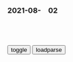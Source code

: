### 2021-08-　02

```note
```

<table id="tbc" style="white-space:pre-wrap">
</table>
<button onclick="toggleb()">toggle</button>
<button onclick="loadparse()">loadparse</button>
<br>
<!-- 🌸<br>🍅-　-🍑<hr>🍀 --> <textarea rows="30" cols="100" style="display: none" id="tar">

柏林战役中德军上将“施坦因纳”为什么迟迟没有进攻？
https://www.163.com/dy/article/EG4I6L860522GATA.html

包括2位陆军元帅和16名将军在内的大批同谋者都未能幸免。施坦因纳和其他一些d卫军将军也曾被密谋集团人员邀请参加除掉元首的行动。尽管他也明白元首已经变得近乎无可救药，但却对此行动不置可否。

1951年，施坦因纳协助保罗·豪塞尔、赫尔贝特·吉勒等人一起建立了d卫军老兵互助会之后“d卫军老兵互助会”逐渐发展壮大，并成功说服西德政府向前d卫军g兵补发从1945年起的军人养老金。“d卫军老兵互助会”还拥有一个财力雄厚的基金，用来寻找战争中失踪的d卫军b兵，以及援助他们的家属。

战后，施坦因纳还相继撰写了《武装党卫军中的志愿者》与《遭唾弃的军队》两本书，在书中详细地回顾了他所指挥和参加的几乎所有战役。在书中他还把武装党卫军描述成为普通的作战人员，而非纳粹种族屠杀的工具，竭力为自己曾经倾注了心血的部队正名。他也始终认为他所指挥的部队是在进行“反对布尔什维克的神圣战争”。

秘密外交盛行，收买与被收买 的e罗斯外交
https://baijiahao.baidu.com/s?id=1615077083882998803&wfr=spider&for=pc

美用一万美元收买俄外j官
https://www.sohu.com/a/124681364_115421

有钱能使鬼推磨 美“金元外交”收买a富汗军阀
http://mil.news.sina.com.cn/2002-02-08/54235.html

同样是对外搞金元z策，为什么美帝能轻易收买各g人心、扶植代理人，而zg不行？
https://www.zhihu.com/question/26902957/answer/34529044

1. zg的不仅有金元外交。

zg在这方面的收益率比美g不知道高到哪里去了。
1.zg的不仅有金元外交。
zg对非洲诸多gj都是这个策略，军阀什么的光有钱不行的，还要有枪，最好再来些重武器。跟zgzf做生意，这些东西都好商量。

2. zg对外z策具有延续性。
“寡人滋持你，太子也会滋持你。
美g对外政策很灵活，总统换届就有可能引起对外政策大掉头。历史上不知道坑了多少代理人。
　而且每次换届，未来数年的z治走向也是相对清晰的。

3. zg人做事专业，姿势水平高。
“老乡，我们就是来采矿的，这些钱是小意思，好吃懒做一夫多妻什么的请继续。”
zg人想要什么想的很透。别的事根本不管，只要你保证我们的安全，资源让我们拉走。我们不但不干涉内z，全额付款，还辅以小恩小惠。
　zg把非洲一众控制的死死的，d裁者和老bx姓都开心，这也算是个奇迹了。

一场奥运会，戳穿了那些祖传的日本“神话
https://baijiahao.baidu.com/s?id=1706874807956125217&wfr=spider&for=pc

日本人很讲规则”“日本非常注重环保”“日本人有工匠精神”“日本马桶水可以喝”……你有被这些日本宣传“洗脑过”吗？近些年来，大量有关日本的“积极”信息涌入zg，在zgrm心中，塑造了一系列“美好”的日本形象。今年这场东京奥运会真是不错，一股脑把日本在zg经营数十年的所谓“美好”形象，彻底扫进了垃圾堆。

三星大厨小野二郎对寿司制作每一步的精确把控和极高要求。他店里的学徒则必须从最基础的拧毛巾开始学习，洗鱼10年后才能开始学习煎蛋。

吴亦f粉丝想“劫狱”？昨晚x闻联播冲上热搜
https://baijiahao.baidu.com/s?id=1707040016254666976&wfr=spider&for=pc

吴亦f粉丝要“劫狱”？y视：粉丝走火入魔，瞭望东方：得好好治
https://baijiahao.baidu.com/s?id=1706890027673801733&wfr=spider&for=pc

妈，你当初是被绑架了吗？”，父母年轻照颜值差距大，孩子看懵
https://baijiahao.baidu.com/s?id=1706314854136962360&wfr=spider&for=pc

调查丨《反食品浪费法》遭遇“执行难题”， 如何破解各方有话说
http://sc.sina.com.cn/news/m/2021-06-16/detail-ikqciyzi9870727.shtml

印媒：zg拒绝接收1000个集装箱的印度虾
https://baijiahao.baidu.com/s?id=1706929964855385467&wfr=spider&for=pc

</textarea> <!-- 🍀<br>🍑-　-🍅<hr>🌸 -->

```tip
```

<script src="https://cdn.jsdelivr.net/npm/jquery@3.5.1/dist/jquery.min.js"></script>

<link rel="stylesheet" href="https://cdn.jsdelivr.net/gh/fancyapps/fancybox@3.5.7/dist/jquery.fancybox.min.css" />
<script src="https://cdn.jsdelivr.net/gh/fancyapps/fancybox@3.5.7/dist/jquery.fancybox.min.js"></script>

<script type="text/javascript">

var __urlRegex = /(\b(https?|ftp|file):\/\/[-A-Z0-9+&@#\/%?=~_|!:,.;]*[-A-Z0-9+&@#\/%=~_|])/ig;
var __imgRegex = /\.(?:jpe?g|gif|png)$/i;

loadparse();

function parseURL($string){

    var exp = __urlRegex;
    return $string.replace(exp,function(match){
            __imgRegex.lastIndex=0;
            if(__imgRegex.test(match)){
                return '<a data-fancybox="gallery" href="' + match.replace("/p=700", "")
                 + '"><img src="' + match.replace("/p=700", "/p=160x200")+'" width="64"></a>';
            }
            else{
                return '<a href="' + match + '" target="_blank">' + match + '</a>';
            }
        }
    );
}

function loadparse() {
  tbc.innerHTML = parseURL(tar.value);
}

function toggleb() {
  var x = document.getElementById("tar");
  if (x.style.display === "none") {
    x.style.display = "";
  } else {
    x.style.display = "none";
  }
}

</script>
